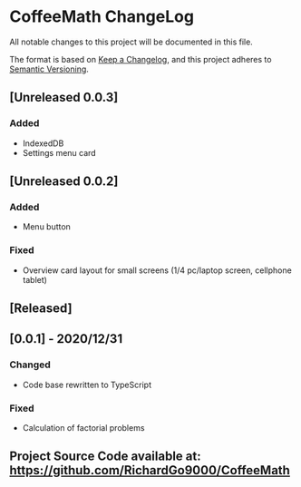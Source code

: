 # CoffeeMath ChangeLog
All notable changes to this project will be documented in this file.

The format is based on [Keep a Changelog](https://keepachangelog.com/en/1.0.0/),
and this project adheres to [Semantic Versioning](https://semver.org/spec/v2.0.0.html).

## [Unreleased 0.0.3]
### Added 
- IndexedDB
- Settings menu card

## [Unreleased 0.0.2]
### Added 
- Menu button
### Fixed
- Overview card layout for small screens (1/4 pc/laptop screen, cellphone tablet)

## [Released]

## [0.0.1] - 2020/12/31
### Changed
- Code base rewritten to TypeScript
### Fixed
- Calculation of factorial problems


## Project Source Code available at: https://github.com/RichardGo9000/CoffeeMath
